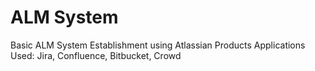 # ALM System
Basic ALM System Establishment using Atlassian Products
Applications Used: Jira, Confluence, Bitbucket, Crowd
